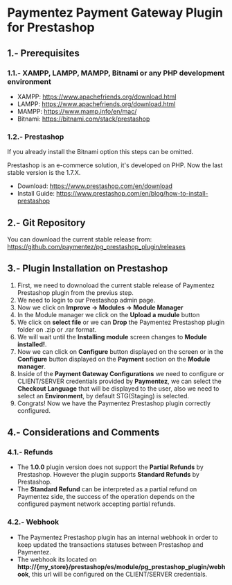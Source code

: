 # Paymentez Payment Gateway Plugin for Prestashop

## 1.- Prerequisites
### 1.1.- XAMPP, LAMPP, MAMPP, Bitnami or any PHP development environment
- XAMPP: https://www.apachefriends.org/download.html
- LAMPP: https://www.apachefriends.org/download.html
- MAMPP: https://www.mamp.info/en/mac/
- Bitnami: https://bitnami.com/stack/prestashop
### 1.2.- Prestashop
If you already install the Bitnami option this steps can be omitted.

Prestashop is an e-commerce solution, it's developed on PHP. Now the last stable version is the 1.7.X.
- Download: https://www.prestashop.com/en/download
- Install Guide: https://www.prestashop.com/en/blog/how-to-install-prestashop

## 2.- Git Repository
You can download the current stable release from: https://github.com/paymentez/pg_prestashop_plugin/releases

## 3.- Plugin Installation on Prestashop
1. First, we need to downoload the current stable release of Paymentez Prestashop plugin from the previus step.
2. We need to login to our Prestashop admin page.
3. Now we click on **Improve -> Modules -> Module Manager**
4. In the Module manager we click on the **Upload a mudule** button
5. We click on **select file** or we can **Drop** the Paymentez Prestashop plugin folder on .zip or .rar format.
6. We will wait until the **Installing module** screen changes to **Module installed!**.
7. Now we can click on **Configure** button displayed on the screen or in the **Configure** button displayed on the **Payment** section on the **Module manager**.
8. Inside of the **Payment Gateway Configurations** we need to configure or CLIENT/SERVER credentials provided by **Paymentez**, we can select the **Checkout Language** that will be displayed to the user, also we need to select an **Environment**, by default STG(Staging) is selected.
9. Congrats! Now we have the Paymentez Prestashop plugin correctly configured.

## 4.- Considerations and Comments
### 4.1.- Refunds
- The **1.0.0** plugin version does not support the **Partial Refunds** by Prestashop. However the plugin supports **Standard Refunds** by Prestashop. 
- The **Standard Refund** can be interpreted as a partial refund on Paymentez side, the success of the operation depends on the configured payment network accepting partial refunds.
### 4.2.- Webhook
- The Paymentez Prestashop plugin has an internal webhook in order to keep updated the transactions statuses between Prestashop and Paymentez.
- The webhook its located on **http://{my_store}/prestashop/es/module/pg_prestashop_plugin/webhook**, this url will be configured on the CLIENT/SERVER credentials.
